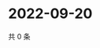 # 2022-09-20

共 0 条

<!-- BEGIN WEIBO -->
<!-- 最后更新时间 Tue Sep 20 2022 21:51:22 GMT+0800 (China Standard Time) -->

<!-- END WEIBO -->
